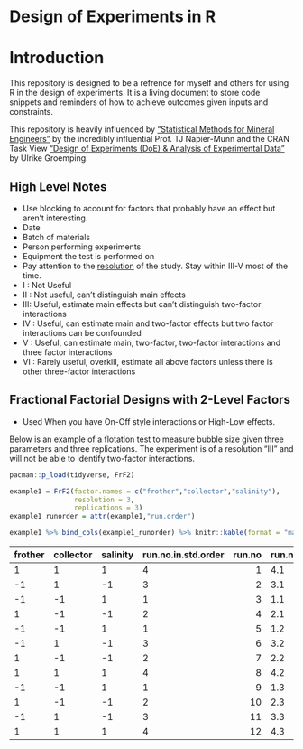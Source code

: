 Design of Experiments in R
================

# Introduction

This repository is designed to be a refrence for myself and others for
using R in the design of experiments. It is a living document to store
code snippets and reminders of how to achieve outcomes given inputs and
constraints.

This repository is heavily influenced by [“Statistical Methods for
Mineral
Engineers”](https://jktech.com.au/statistical-methods-mineral-engineers)
by the incredibly influential Prof. TJ Napier-Munn and the CRAN Task
View [“Design of Experiments (DoE) & Analysis of Experimental
Data”](https://cran.r-project.org/web/views/ExperimentalDesign.html)
by Ulrike Groemping.

## High Level Notes

  - Use blocking to account for factors that probably have an effect but
    aren’t interesting.
  - Date
  - Batch of materials
  - Person performing experiments
  - Equipment the test is performed on
  - Pay attention to the
    [resolution](https://en.wikipedia.org/wiki/Fractional_factorial_design#Resolution)
    of the study. Stay within III-V most of the time.
  - I : Not Useful
  - II : Not useful, can’t distinguish main effects
  - III: Useful, estimate main effects but can’t distinguish two-factor
    interactions
  - IV : Useful, can estimate main and two-factor effects but two factor
    interactions can be confounded
  - V : Useful, can estimate main, two-factor, two-factor interactions
    and three factor interactions
  - VI : Rarely useful, overkill, estimate all above factors unless
    there is other three-factor interactions

## Fractional Factorial Designs with 2-Level Factors

  - Used When you have On-Off style interactions or High-Low effects.

Below is an example of a flotation test to measure bubble size given
three parameters and three replications. The experiment is of a
resolution “III” and will not be able to identify two-factor
interactions.

``` r
pacman::p_load(tidyverse, FrF2)

example1 = FrF2(factor.names = c("frother","collector","salinity"),
                resolution = 3,
                replications = 3)
example1_runorder = attr(example1,"run.order")

example1 %>% bind_cols(example1_runorder) %>% knitr::kable(format = "markdown")
```

| frother | collector | salinity | run.no.in.std.order | run.no | run.no.std.rp |
| :------ | :-------- | :------- | :------------------ | -----: | :------------ |
| 1       | 1         | 1        | 4                   |      1 | 4.1           |
| \-1     | 1         | \-1      | 3                   |      2 | 3.1           |
| \-1     | \-1       | 1        | 1                   |      3 | 1.1           |
| 1       | \-1       | \-1      | 2                   |      4 | 2.1           |
| \-1     | \-1       | 1        | 1                   |      5 | 1.2           |
| \-1     | 1         | \-1      | 3                   |      6 | 3.2           |
| 1       | \-1       | \-1      | 2                   |      7 | 2.2           |
| 1       | 1         | 1        | 4                   |      8 | 4.2           |
| \-1     | \-1       | 1        | 1                   |      9 | 1.3           |
| 1       | \-1       | \-1      | 2                   |     10 | 2.3           |
| \-1     | 1         | \-1      | 3                   |     11 | 3.3           |
| 1       | 1         | 1        | 4                   |     12 | 4.3           |
